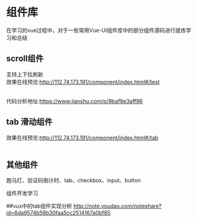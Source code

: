 
# 组件库
 在学习的vue过程中，对于一些常用Vue-UI组件库中的部分组件源码进行提炼学习和总结


## scroll组件

支持上下拉刷新<br>
效果在线预览:http://112.74.173.191/component/index.html#/test<br><br>

代码分析地址:https://www.jianshu.com/p/9baf9e3aff96<br>


## tab 滑动组件

效果在线预览:http://112.74.173.191/component/index.html#/tab<br><br>


## 其他组件
 跑马灯、验证码倒计时、tab、checkbox、input、button


组件开发学习

##vux中的tab组件实现分析
http://note.youdao.com/noteshare?id=6da9574b58b30faa5cc2514167a0bf85

